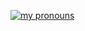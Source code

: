 [![my pronouns](https://pronouns-page.s3.eu-west-1.amazonaws.com/card/en/IndigoLily-01G408NRYKM15VADDJFJGMDXYA-dark.png)](https://en.pronouns.page/@IndigoLily)
